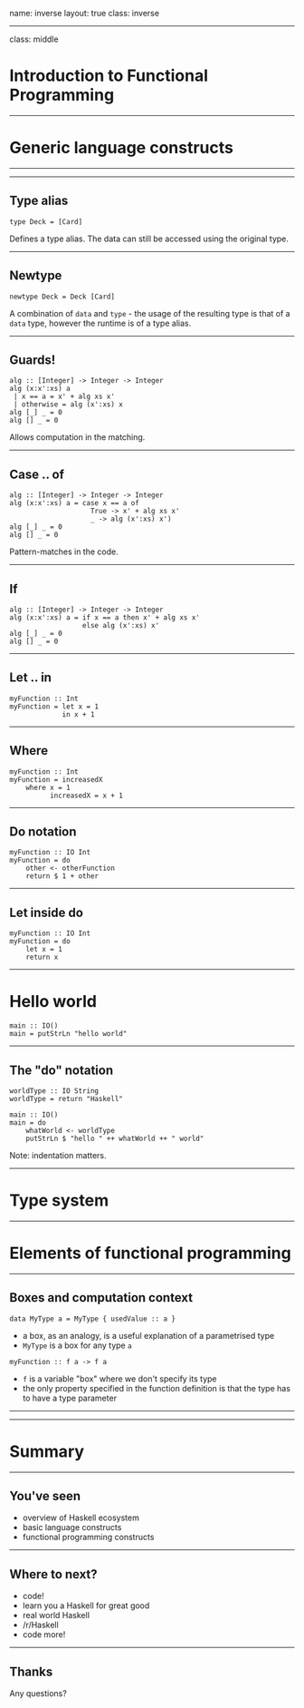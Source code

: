 name: inverse
layout: true
class: inverse

---
class: middle
# Introduction to Functional Programming

---

# Generic language constructs


---
---
## Type alias

~~~~~~~~~~~~~~~~~~~~~~~~~~~~ {.Haskell}
type Deck = [Card]
~~~~~~~~~~~~~~~~~~~~~~~~~~~~~~~~~~~~~~~

Defines a type alias. The data can still be accessed using the original type.

---
## Newtype

~~~~~~~~~~~~~~~~~~~~~~~~~~~~ {.Haskell}
newtype Deck = Deck [Card]
~~~~~~~~~~~~~~~~~~~~~~~~~~~~~~~~~~~~~~~

A combination of `data` and `type` - the usage of the resulting type is
that of a `data` type, however the runtime is of a type alias.



---
## Guards!

~~~~~~~~~~~~~~~~~~~~~~~~~~~~ {.Haskell}
alg :: [Integer] -> Integer -> Integer
alg (x:x':xs) a
 | x == a = x' + alg xs x'
 | otherwise = alg (x':xs) x
alg [_] _ = 0
alg [] _ = 0
~~~~~~~~~~~~~~~~~~~~~~~~~~~~~~~~~~~~~~~

Allows computation in the matching.

---
## Case .. of

~~~~~~~~~~~~~~~~~~~~~~~~~~~~ {.Haskell}
alg :: [Integer] -> Integer -> Integer
alg (x:x':xs) a = case x == a of
                    True -> x' + alg xs x'
                    _ -> alg (x':xs) x')
alg [_] _ = 0
alg [] _ = 0
~~~~~~~~~~~~~~~~~~~~~~~~~~~~~~~~~~~~~~~

Pattern-matches in the code.

---
## If

~~~~~~~~~~~~~~~~~~~~~~~~~~~~ {.Haskell}
alg :: [Integer] -> Integer -> Integer
alg (x:x':xs) a = if x == a then x' + alg xs x'
                  else alg (x':xs) x'
alg [_] _ = 0
alg [] _ = 0
~~~~~~~~~~~~~~~~~~~~~~~~~~~~~~~~~~~~~~~

---
## Let .. in

~~~~~~~~~~~~~~~~~~~~~~~~~~~~ {.Haskell}
myFunction :: Int
myFunction = let x = 1
             in x + 1
~~~~~~~~~~~~~~~~~~~~~~~~~~~~~~~~~~~~~~~

---
## Where

~~~~~~~~~~~~~~~~~~~~~~~~~~~~ {.Haskell}
myFunction :: Int
myFunction = increasedX
    where x = 1
          increasedX = x + 1
~~~~~~~~~~~~~~~~~~~~~~~~~~~~~~~~~~~~~~~

---
## Do notation

~~~~~~~~~~~~~~~~~~~~~~~~~~~~ {.Haskell}
myFunction :: IO Int
myFunction = do
    other <- otherFunction
    return $ 1 + other
~~~~~~~~~~~~~~~~~~~~~~~~~~~~~~~~~~~~~~~

---
## Let inside do

~~~~~~~~~~~~~~~~~~~~~~~~~~~~ {.Haskell}
myFunction :: IO Int
myFunction = do
    let x = 1
    return x
~~~~~~~~~~~~~~~~~~~~~~~~~~~~~~~~~~~~~~~

---
# Hello world


~~~~~~~~~~~~~~~~~~~~~~~~~~~~ {.Haskell}
main :: IO()
main = putStrLn "hello world"
~~~~~~~~~~~~~~~~~~~~~~~~~~~~~~~~~~~~~~~

---
## The "do" notation

~~~~~~~~~~~~~~~~~~~~~~~~~~~~ {.Haskell}
worldType :: IO String
worldType = return "Haskell"

main :: IO()
main = do
    whatWorld <- worldType
    putStrLn $ "hello " ++ whatWorld ++ " world"
~~~~~~~~~~~~~~~~~~~~~~~~~~~~~~~~~~~~~~~

Note: indentation matters.

---
# Type system

---
# Elements of functional programming

---
## Boxes and computation context

~~~~~~~~~~~~~~~~~~~~~~~~~~~~ {.Haskell}
data MyType a = MyType { usedValue :: a }
~~~~~~~~~~~~~~~~~~~~~~~~~~~~~~~~~~~~~~~

- a box, as an analogy, is a useful explanation of a parametrised type
- `MyType` is a box for any type `a`

~~~~~~~~~~~~~~~~~~~~~~~~~~~~ {.Haskell}
myFunction :: f a -> f a
~~~~~~~~~~~~~~~~~~~~~~~~~~~~~~~~~~~~~~~

- `f` is a variable "box" where we don't specify its type
- the only property specified in the function definition is that the type has to have a type parameter





---
---
# Summary

---
## You've seen

- overview of Haskell ecosystem
- basic language constructs
- functional programming constructs

---
## Where to next?

- code!
- learn you a Haskell for great good
- real world Haskell
- /r/Haskell
- code more!

---
## Thanks

Any questions?
